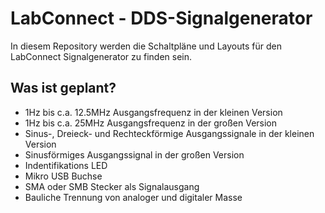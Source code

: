 LabConnect - DDS-Signalgenerator
================================

In diesem Repository werden die Schaltpläne und Layouts für den LabConnect Signalgenerator zu finden sein.

Was ist geplant?
----------------
* 1Hz bis c.a. 12.5MHz Ausgangsfrequenz in der kleinen Version
* 1Hz bis c.a. 25MHz Ausgangsfrequenz in der großen Version
* Sinus-, Dreieck- und Rechteckförmige Ausgangssignale in der kleinen Version
* Sinusförmiges Ausgangssignal in der großen Version
* Indentifikations LED
* Mikro USB Buchse
* SMA oder SMB Stecker als Signalausgang
* Bauliche Trennung von analoger und digitaler Masse
